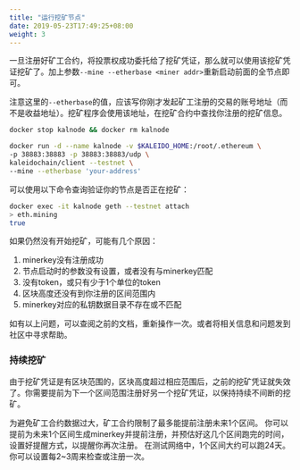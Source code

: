 ```yaml
---
title: "运行挖矿节点"
date: 2019-05-23T17:49:25+08:00
weight: 3
---
```


一旦注册好矿工合约，将投票权成功委托给了挖矿凭证，那么就可以使用该挖矿凭证挖矿了。加上参数`--mine --etherbase <miner addr>`重新启动前面的全节点即可。

注意这里的`--etherbase`的值，应该写你刚才发起矿工注册的交易的账号地址（而不是收益地址）。挖矿程序会使用该地址，在挖矿合约中查找你注册的挖矿信息。

```bash
docker stop kalnode && docker rm kalnode

docker run -d --name kalnode -v $KALEIDO_HOME:/root/.ethereum \
-p 38883:38883 -p 38883:38883/udp \
kaleidochain/client --testnet \
--mine --etherbase 'your-address'
```

可以使用以下命令查询验证你的节点是否正在挖矿：

```bash
docker exec -it kalnode geth --testnet attach
> eth.mining
true
```

如果仍然没有开始挖矿，可能有几个原因：

1. minerkey没有注册成功
2. 节点启动时的参数没有设置，或者没有与minerkey匹配
3. 没有token，或只有少于1个单位的token
4. 区块高度还没有到你注册的区间范围内
5. minerkey对应的私钥数据目录不存在或不匹配

如有以上问题，可以查阅之前的文档，重新操作一次。或者将相关信息和问题发到社区中寻求帮助。

### 持续挖矿

由于挖矿凭证是有区块范围的，区块高度超过相应范围后，之前的挖矿凭证就失效了。你需要提前为下一个区间范围注册好另一个挖矿凭证，以保持持续不间断的挖矿。

为避免矿工合约数据过大，矿工合约限制了最多能提前注册未来1个区间。
你可以提前为未来1个区间生成minerkey并提前注册，并预估好这几个区间跑完的时间，设置好提醒方式，以提醒你再次注册。
在测试网络中，1个区间大约可以跑24天。你可以设置每2~3周来检查或注册一次。

